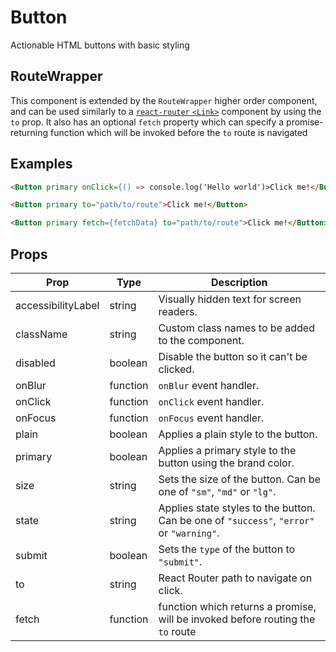 # Button

Actionable HTML buttons with basic styling

## RouteWrapper

This component is extended by the `RouteWrapper` higher order component, and can be used similarly to a [`react-router` `<Link>`](https://reacttraining.com/react-router/web/api/Link) component by using the `to` prop. It also has an optional `fetch` property which can specify a promise-returning function which will be invoked before the `to` route is navigated


## Examples

```html
<Button primary onClick={() => console.log('Hello world')>Click me!</Button>
```

```html
<Button primary to="path/to/route">Click me!</Button>
```

```html
<Button primary fetch={fetchData} to="path/to/route">Click me!</Button>
```

## Props

| Prop | Type | Description |
| --- | --- | --- |
| accessibilityLabel | string | Visually hidden text for screen readers. |
| className | string | Custom class names to be added to the component. |
| disabled | boolean | Disable the button so it can't be clicked. |
| onBlur | function | `onBlur` event handler. |
| onClick | function | `onClick` event handler. |
| onFocus | function | `onFocus` event handler. |
| plain | boolean | Applies a plain style to the button. |
| primary | boolean | Applies a primary style to the button using the brand color. |
| size | string | Sets the size of the button. Can be one of `"sm"`, `"md"` or `"lg"`. |
| state | string | Applies state styles to the button. Can be one of `"success"`, `"error"` or `"warning"`. |
| submit | boolean | Sets the `type` of the button to `"submit"`. |
| to | string | React Router path to navigate on click. |
| fetch | function| function which returns a promise, will be invoked before routing the `to` route |

